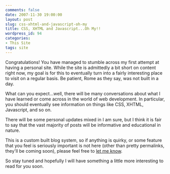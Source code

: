 ```yaml
---
comments: false
date: 2007-11-30 19:00:00
layout: post
slug: css-xhtml-and-javascript-oh-my
title: CSS, XHTML and Javascript...Oh My!!
wordpress_id: 94
categories:
- This Site
tags: site
---
```


Congratulations! You have managed to stumble across my first attempt at having a personal site. While the site is admittedly a bit short on content right now, my goal is for this to eventually turn into a fairly interesting place to visit on a regular basis. Be patient, Rome as they say, was not built in a day.

What can you expect...well, there will be many conversations about what I have learned or come across in the world of web development. In particular, you should eventually see information on things like CSS, XHTML, Javascript, and so on.

There will be some personal updates mixed in I am sure, but I think it is fair to say that the vast majority of posts will be informative and educational in nature.

This is a custom built blog system, so if anything is quirky, or some feature that you feel is seriously important is not here (other than pretty permalinks, they'll be coming soon), please feel free to [let me know](mailto:tim@timkadlec.com).

So stay tuned and hopefully I will have something a little more interesting to read for you soon.
